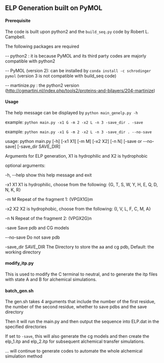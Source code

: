 ## ELP Generation built on PyMOL

#### Prerequisite #### 
The code is built upon python2 and the `build_seq.py` code by Robert L. Campbell.

The following packages are required

-- python2 : it is because PyMOL and its third party codes are majorly compatible with python2

-- PyMOL (version 2): can be installed by `conda install -c schrodinger pymol` (version 3 is not compatible with build_seq code)

-- martinize.py : the python2 version (http://cgmartini.nl/index.php/tools2/proteins-and-bilayers/204-martinize)


#### Usage

The help message can be displayed by `python main_genelp.py -h`

example: `python main.py -x1 G -m 2 -x2 L -n 3 -save_dir . -save`

example: `python main.py -x1 G -m 2 -x2 L -n 3 -save_dir . --no-save`


usage: python main.py [-h] [-x1 X1] [-m M] [-x2 X2] [-n N] [-save or --no-save] [-save_dir SAVE_DIR]


Arguments for ELP generation, X1 is hydrophilic and X2 is hydrophobic

optional arguments:

  -h, --help          show this help message and exit

  -x1 X1              X1 is hydrophilic, choose from the following: {G, T, S, W, Y, H, E, Q, D, N, K, R}

  -m M                Repeat of the fragment 1: (VPGX1G)m

  -x2 X2              X2 is hydrophobic, choose from the following: {I, V, L, F, C, M, A}

  -n N                Repeat of the fragment 2: (VPGX2G)n

  -save               Save pdb and CG models

  --no-save           Do not save pdb

  -save_dir SAVE_DIR  The Directory to store the aa and cg pdb, Default: the
                      working directory


#### modify_itp.py

This is used to modify the C terminal to neutral, and to generate the itp files with state A and B for alchemical simulations.


#### batch_gen.sh

The gen.sh takes 4 arguments that include the number of the first residue, the number of the second residue, whether to save pdbs and the save directory

Then it will run the main.py and then output the sequence into ELP.dat in the specified directories

If set to `-save`, this will also generate the cg models and then create the elp_1.itp and elp_2.itp for subsequent alchemical transfer simulations. 

... will continue to generate codes to automate the whole alchemical simulation method
